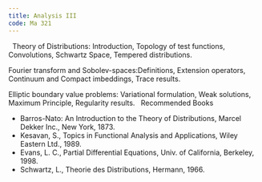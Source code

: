 ```yaml
---
title: Analysis III
code: Ma 321
---
```

 
Theory of Distributions: Introduction, Topology of test functions,
Convolutions, Schwartz Space, Tempered distributions.

Fourier transform and Sobolev-spaces:Definitions, Extension operators,
Continuum and Compact imbeddings, Trace results.

Elliptic boundary value problems: Variational formulation, Weak solutions,
Maximum Principle, Regularity results.
 
Recommended Books

* Barros-Nato: An Introduction to the Theory of Distributions, Marcel Dekker
  Inc., New York, 1873.
* Kesavan, S., Topics in Functional Analysis and Applications, Wiley Eastern
  Ltd., 1989.
* Evans, L. C., Partial Differential Equations, Univ. of California, Berkeley,
  1998.
* Schwartz, L., Theorie des Distributions, Hermann, 1966.
   
